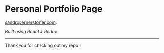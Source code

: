 # Personal Portfolio Page
[sandropernerstorfer.com](https://sandropernerstorfer.com).

*_Built using React & Redux_*

***
Thank you for checking out my repo !
